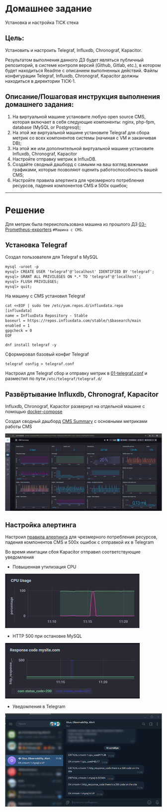 # Домашнее задание
Установка и настройка TICK стека

## Цель:
Установить и настроить Telegraf, Influxdb, Chronograf, Kapacitor.

Результатом выполнения данного ДЗ будет являться публичный репозиторий, 
в системе контроля версий (Github, Gitlab, etc.), в котором будет находиться Readme с описанием выполненных действий. 
Файлы конфигурации Telegraf, Influxdb, Chronograf, Kapacitor должны находиться в директории TICK-1.


## Описание/Пошаговая инструкция выполнения домашнего задания:
1. На виртуальной машине установите любую open source CMS, которая включает в себя следующие компоненты: nginx, 
php-fpm, database (MySQL or Postgresql);
2. На этой же виртуальной машине установите Telegraf для сбора метрик со всех компонентов системы 
(начиная с VM и заканчивая DB);
3. На этой же или дополнительной виртуальной машине установите Influxdb, Chronograf, Kapacitor
4. Настройте отправку метрик в InfluxDB.
5. Создайте сводный дашборд с самыми на ваш взгляд важными графиками, которые позволяют оценить работоспособность 
вашей CMS;
6. Настройте правила алертинга для чрезмерного потребления ресурсов, падения компонентов CMS и 500х ошибок;

---

# Решение

Для метрик была переиспользована машина из прошлого ДЗ [03-Prometheus-exporters](../03-Prometheus-exporters/README.md)
`#Машина с CMS`.

## Установка Telegraf

Создал пользователя для Telegraf в MySQL

```shell
mysql -uroot -p
mysql> CREATE USER 'telegraf'@'localhost' IDENTIFIED BY 'telegraf';
mysql> GRANT ALL PRIVILEGES ON *.* TO 'telegraf'@'localhost';
mysql> FLUSH PRIVILEGES;
mysql> quit;
```

На машину с CMS установил Telegraf

```shell
cat <<EOF | sudo tee /etc/yum.repos.d/influxdata.repo
[influxdata]
name = InfluxData Repository - Stable
baseurl = https://repos.influxdata.com/stable/\$basearch/main
enabled = 1
gpgcheck = 0
EOF
```

```shell
dnf install telegraf -y
```

Сформировал базовый конфиг Telegraf

```shell
telegraf config > telegraf.conf
```

Настроил для Telegraf сбор и отправку метрик в [01-telegraf.conf](TICK-1/telegraf/telegraf.conf) и разместил по пути `/etc/telegraf/telegraf.d/`

## Развёртывание Influxdb, Chronograf, Kapacitor

Influxdb, Chronograf, Kapacitor развернул на отдельной машине с помощью [docker-compose](TICK-1/docker-compose.yml)

Создал сводный дашборд [CMS Summary](TICK-1/chronograf/CMS_Summary.json) с основными метриками работы CMS

![img.png](img/img.png)

## Настройка алертинга

Настроил [правила алертинга](TICK-1/kapacitor/tasks) для чрезмерного потребления ресурсов, падения компонентов
CMS и 500х ошибок с отправкой их в Telegram

Во время имитации сбоя Kapacitor отправил соответствующие уведомления

- Повышенная утилизация CPU

![img_1.png](img/img_1.png)

- HTTP 500 при остановке MySQL

![img_2.png](img/img_2.png)

- Уведомления в Telegram

![img_3.png](img/img_3.png)